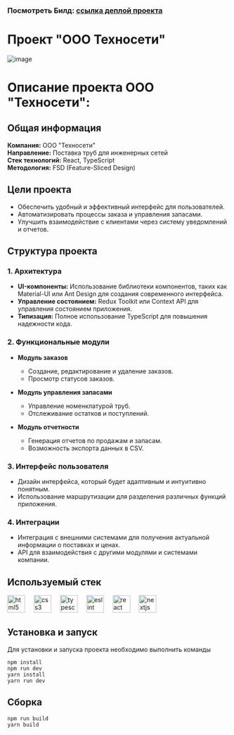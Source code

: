 ### Посмотреть Билд: [ссылка деплой проекта](https://ooo-technoseti.vercel.app/)

# Проект "ООО Техносети"

![image](https://github.com/user-attachments/assets/ae2e60db-d9b9-4997-955f-c2992855a727)

# Описание проекта ООО "Техносети":

## Общая информация

**Компания:** ООО "Техносети"  
**Направление:** Поставка труб для инженерных сетей  
**Стек технологий:** React, TypeScript  
**Методология:** FSD (Feature-Sliced Design)

## Цели проекта

- Обеспечить удобный и эффективный интерфейс для пользователей.
- Автоматизировать процессы заказа и управления запасами.
- Улучшить взаимодействие с клиентами через систему уведомлений и отчетов.

## Структура проекта

### 1. Архитектура

- **UI-компоненты:** Использование библиотеки компонентов, таких как Material-UI или Ant Design для создания современного интерфейса.
- **Управление состоянием:** Redux Toolkit или Context API для управления состоянием приложения.
- **Типизация:** Полное использование TypeScript для повышения надежности кода.

### 2. Функциональные модули

- **Модуль заказов**
  - Создание, редактирование и удаление заказов.
  - Просмотр статусов заказов.
- **Модуль управления запасами**

  - Управление номенклатурой труб.
  - Отслеживание остатков и поступлений.

- **Модуль отчетности**
  - Генерация отчетов по продажам и запасам.
  - Возможность экспорта данных в CSV.

### 3. Интерфейс пользователя

- Дизайн интерфейса, который будет адаптивным и интуитивно понятным.
- Использование маршрутизации для разделения различных функций приложения.

### 4. Интеграции

- Интеграция с внешними системами для получения актуальной информации о поставках и ценах.
- API для взаимодействия с другими модулями и системами компании.

## Используемый стек

<div align="left">
  <img src="https://cdn.jsdelivr.net/gh/devicons/devicon/icons/html5/html5-original.svg" height="40" alt="html5 logo"  />
  <img width="12" />
  <img src="https://cdn.jsdelivr.net/gh/devicons/devicon/icons/css3/css3-original.svg" height="40" alt="css3 logo"  />
  <img width="12" />
  <img src="https://cdn.jsdelivr.net/gh/devicons/devicon/icons/typescript/typescript-original.svg" height="40" alt="typescript logo"  />
  <img width="12" />
  <img src="https://cdn.jsdelivr.net/gh/devicons/devicon/icons/eslint/eslint-original.svg" height="40" alt="eslint logo"  />
  <img width="12" />
  <img src="https://cdn.jsdelivr.net/gh/devicons/devicon/icons/react/react-original.svg" height="40" alt="react logo"  />
  <img width="12" />
    <img src="https://cdn.jsdelivr.net/gh/devicons/devicon/icons/nextjs/nextjs-original.svg" height="40" alt="nextjs logo"  />
  <img width="12" />
  
</div>

## Установка и запуск

Для установки и запуска проекта необходимо выполнить команды

```
npm install
npm run dev
yarn install
yarn run dev
```

## Сборка

```
npm run build
yarn build
```
